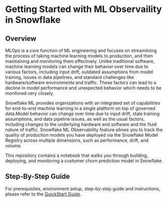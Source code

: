# Getting Started with ML Observaility in Snowflake

## Overview

MLOps is a core function of ML engineering and focuses on streamlining the process of taking machine learning models to production, and then maintaining and monitoring them effectively.  Unlike traditional software, machine learning models can change their behavior over time due to various factors, including input drift, outdated assumptions from model training, issues in data pipelines, and standard challenges like hardware/software environments and traffic. These factors can lead to a decline in model performance and unexpected behavior which needs to be monitored very closely.

Snowflake ML provides organizations with an integrated set of capabilities for end-to-end machine learning in a single platform on top of governed data.Model behavior can change over time due to input drift, stale training assumptions, and data pipeline issues, as well as the usual factors, including changes to the underlying hardware and software and the fluid nature of traffic. Snowflake ML Observability feature allows you to track the quality of production models you have deployed via the Snowflake Model Registry across multiple dimensions, such as performance, drift, and volume.

This repository contains a notebook that walks you through building, deploying, and monitoring a customer churn prediction model in Snowflake.


## Step-By-Step Guide

For prerequisites, environment setup, step-by-step guide and instructions, please refer to the [QuickStart Guide]().
